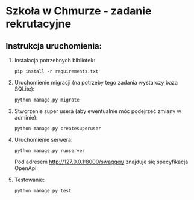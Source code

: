 # Szkoła w Chmurze - zadanie rekrutacyjne

## Instrukcja uruchomienia:
1. Instalacja potrzebnych bibliotek:
    ```
    pip install -r requirements.txt
    ```
2. Uruchomienie migracji (na potrzeby tego zadania wystarczy baza SQLite):
    ```
    python manage.py migrate
    ```
3. Stworzenie super usera (aby ewentualnie móc podejrzeć zmiany w adminie):
    ```
    python manage.py createsuperuser
    ```
4. Uruchomienie serwera:
    ```
    python manage.py runserver
    ```
   
    Pod adresem http://127.0.0.1:8000/swagger/ znajduje się specyfikacja OpenApi

5. Testowanie:
    ```
    python manage.py test
    ```
   